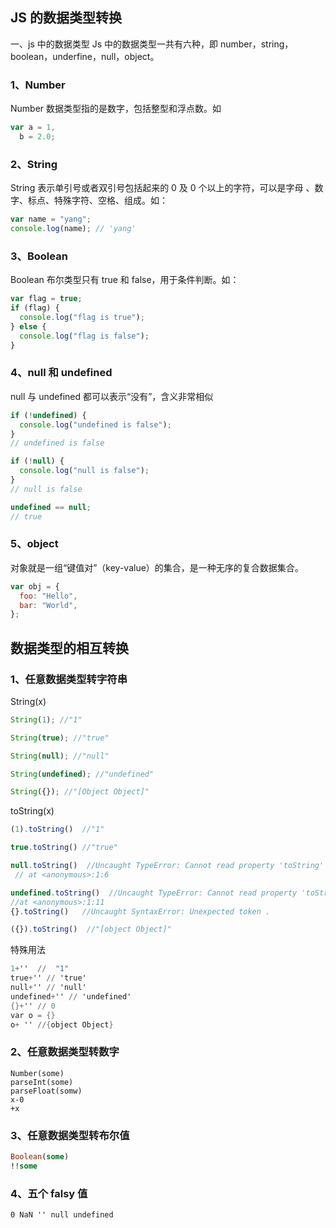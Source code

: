 ## JS 的数据类型转换

一、js 中的数据类型
Js 中的数据类型一共有六种，即 number，string，boolean，underfine，null，object。

### 1、Number

Number 数据类型指的是数字，包括整型和浮点数。如

```javascript
var a = 1,
  b = 2.0;
```

### 2、String

String 表示单引号或者双引号包括起来的 0 及 0 个以上的字符，可以是字母 、数字、标点、特殊字符、空格、组成。如：

```javascript
var name = "yang";
console.log(name); // 'yang'
```

### 3、Boolean

Boolean 布尔类型只有 true 和 false，用于条件判断。如：

```javascript
var flag = true;
if (flag) {
  console.log("flag is true");
} else {
  console.log("flag is false");
}
```

### 4、null 和 undefined

null 与 undefined 都可以表示“没有”，含义非常相似

```javascript
if (!undefined) {
  console.log("undefined is false");
}
// undefined is false

if (!null) {
  console.log("null is false");
}
// null is false

undefined == null;
// true
```

### 5、object

对象就是一组“键值对”（key-value）的集合，是一种无序的复合数据集合。

```javascript
var obj = {
  foo: "Hello",
  bar: "World",
};
```

## 数据类型的相互转换

### 1、任意数据类型转字符串

String(x)

```javascript
String(1); //"1"

String(true); //"true"

String(null); //"null"

String(undefined); //"undefined"

String({}); //"[Object Object]"
```

toString(x)

```javascript
(1).toString()  //"1"

true.toString() //"true"

null.toString()  //Uncaught TypeError: Cannot read property 'toString' of null
 // at <anonymous>:1:6

undefined.toString()  //Uncaught TypeError: Cannot read property 'toString' of undefined
//at <anonymous>:1:11
{}.toString()   //Uncaught SyntaxError: Unexpected token .

({}).toString()  //"[object Object]"
```

特殊用法

```awk
1+''  //  "1"
true+'' // 'true'
null+'' // 'null'
undefined+'' // 'undefined'
{}+'' // 0
var o = {}
o+ '' //{object Object}
```

### 2、任意数据类型转数字

```stylus
Number(some)
parseInt(some)
parseFloat(somw)
x-0
+x
```

### 3、任意数据类型转布尔值

```sql
Boolean(some)
!!some
```

### 4、五个 falsy 值

```basic
0 NaN '' null undefined
```

